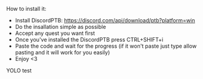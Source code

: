 How to install it:
- Install DiscordPTB: https://discord.com/api/download/ptb?platform=win
- Do the insallation simple as possible
- Accept any quest you want first
- Once you've installed the DiscordPTB press CTRL+SHIFT+i
- Paste the code and wait for the progress (if it won't paste just type allow pasting and it will work for you easily)
- Enjoy <3

YOLO test
